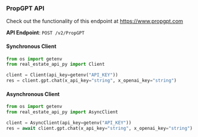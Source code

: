 
### PropGPT API <a name="chat"></a>

Check out the functionality of this endpoint at https://www.propgpt.com

**API Endpoint**: `POST /v2/PropGPT`

#### Synchronous Client

```python
from os import getenv
from real_estate_api_py import Client

client = Client(api_key=getenv("API_KEY"))
res = client.gpt.chat(x_api_key="string", x_openai_key="string")
```

#### Asynchronous Client

```python
from os import getenv
from real_estate_api_py import AsyncClient

client = AsyncClient(api_key=getenv("API_KEY"))
res = await client.gpt.chat(x_api_key="string", x_openai_key="string")
```
